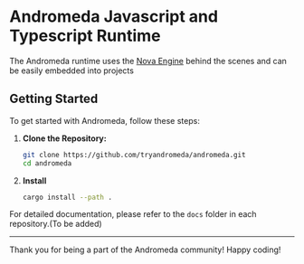 # Andromeda Javascript and Typescript Runtime

The Andromeda runtime uses the [Nova Engine](https://github.com/trynova/nova) behind the scenes and can be easily embedded into projects

## Getting Started

To get started with Andromeda, follow these steps:

1. **Clone the Repository:**
   ```bash
   git clone https://github.com/tryandromeda/andromeda.git
   cd andromeda
   ```

2. **Install**
   ```bash
   cargo install --path .
   ```

For detailed documentation, please refer to the `docs` folder in each repository.(To be added)


---

Thank you for being a part of the Andromeda community! Happy coding!
